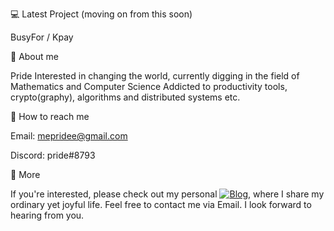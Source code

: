 💻  Latest Project (moving on from this soon)

BusyFor / Kpay

🙋  About me

Pride
Interested in changing the world, currently digging in the field of Mathematics and Computer Science
Addicted to productivity tools, crypto(graphy), algorithms and distributed systems etc.


💁  How to reach me

Email: mepridee@gmail.com

Discord: pride#8793


🙅  More

If you're interested, please check out my personal [![Blog](blog.mepridee.top)](http://blog.mepridee.top/), where I share my ordinary yet joyful life.
Feel free to contact me via Email. I look forward to hearing from you.

